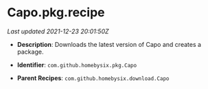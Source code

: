 # Capo.pkg.recipe

_Last updated 2021-12-23 20:01:50Z_

- **Description**: Downloads the latest version of Capo and creates a package.

- **Identifier**: `com.github.homebysix.pkg.Capo`

- **Parent Recipes**: `com.github.homebysix.download.Capo`
